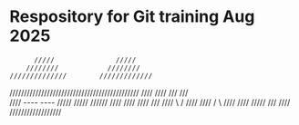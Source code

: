 # Respository for Git training Aug 2025

          /////               /////
        ////////            ////////
    //////////////        /////////////
/////////////////////////////////////////////
////                                       ////
///                                         ///  
////       ----               ----          /////
/////                                       //////
////                                        ////
  ////                                     ///
   ////              \ /                  ////
    ////             / \                  ////
        ////                          /////
            ///                    ////
                //////////////////
